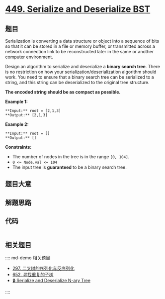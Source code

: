 # [449. Serialize and Deserialize BST](https://leetcode.com/problems/serialize-and-deserialize-bst)

## 题目

Serialization is converting a data structure or object into a sequence of bits
so that it can be stored in a file or memory buffer, or transmitted across a
network connection link to be reconstructed later in the same or another
computer environment.

Design an algorithm to serialize and deserialize a **binary search tree**.
There is no restriction on how your serialization/deserialization algorithm
should work. You need to ensure that a binary search tree can be serialized to
a string, and this string can be deserialized to the original tree structure.

**The encoded string should be as compact as possible.**



**Example 1:**

    
    
    **Input:** root = [2,1,3]
    **Output:** [2,1,3]
    

**Example 2:**

    
    
    **Input:** root = []
    **Output:** []
    



**Constraints:**

  * The number of nodes in the tree is in the range `[0, 104]`.
  * `0 <= Node.val <= 104`
  * The input tree is **guaranteed** to be a binary search tree.


## 题目大意

## 解题思路

## 代码

```javascript

```

## 相关题目

:::: md-demo 相关题目
- [297. 二叉树的序列化与反序列化](./0297.md)
- [652. 寻找重复的子树](https://leetcode.com/problems/find-duplicate-subtrees)
- [🔒 Serialize and Deserialize N-ary Tree](https://leetcode.com/problems/serialize-and-deserialize-n-ary-tree)

::::
